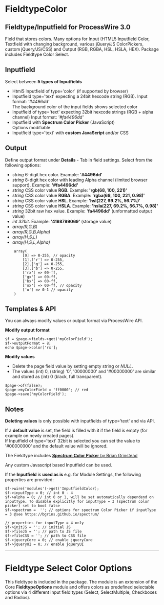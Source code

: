 FieldtypeColor
==============

## Fieldtype/Inputfield for ProcessWire 3.0

Field that stores colors. Many options for Input (HTML5 Inputfield Color, Textfield with changing background, various jQuery/JS ColorPickers, custom jQuery/JS/CSS) and Output (RGB, RGBA, HSL, HSLA, HEX). Package includes Fieldtype Color Select.

## Inputfield  
Select between **5 types of Inputfields** 
 
+ Html5 Inputfield of type='color' (if supported by browser)   
+ Inputfield type='text' expecting a 24bit hexcode string (RGB). Input format: *'#4496dd'*  
The background color of the input fields shows selected color
+ Inputfield of type='text' expecting 32bit hexcode strings (RGB + alpha channel) Input format: *'#fa4496dd'*  
+ Inputfield with **Spectrum Color Picker** (JavaScript)  
Options modifiable
+ Inputfield type='text' with **custom JavaScript** and/or CSS


## Output

Define output format under **Details** - Tab in field settings. Select from the following options:

+ *string* 6-digit hex color. Example: **'#4496dd'**
+ *string* 8-digit hex color with leading Alpha channel (limited browser support).	 Example: **'#fa4496dd'**
+ *string* CSS color value **RGB**. Example: **'rgb(68, 100, 221)'**
+ *string* CSS color value **RGBA**. Example: **'rgba(68, 100, 221, 0.98)'**
+ *string* CSS color value **HSL**. Example: **'hsl(227, 69.2%, 56.7%)'**
+ *string* CSS color value **HSLA**. Example: **'hsla(227, 69.2%, 56.7%, 0.98)'**
+ *string* 32bit raw hex value. Example: **'fa4496dd'** (unformatted output value)
+ *int 32bit*. Example: **'4198799069'** (storage value)
+ *array(R,G,B)*
+ *array(R,G,B,Alpha)*
+ *array(H,S,L)*
+ *array(H,S,L,Alpha)*


```
	array(
		[0] => 0-255, // opacity
		[1],['r'] => 0-255,
		[2],['g'] => 0-255,
		[3],['b'] => 0-255,
		['rx'] => 00-ff,
		['gx'] => 00-ff,
		['bx'] => 00-ff,
		['ox'] => 00-ff, // opacity
		['o'] => 0-1 // opacity
	)
```


## Templates & API 
You can always modify values or output format via ProcessWire API.

**Modify output format**  

```
$f = $page->fields->get('myColorField');
$f->outputFormat = 8;
echo $page->color['rx'];
```  

**Modify values**

+ Delete the page field value by setting empty string or *NULL*.
+ The values (int) 0, (string) '0', '00000000' and '#00000000' are similar and stored as (int) 0 (black, full transparent).

```
$page->of(false);
$page->myColorField = 'ff0000'; // red
$page->save('myColorField');
```

## Notes
**Deleting values** is only possible with inputfields of type='text' and via API.

If a **default value** is set, the field is filled with it if the field is empty (for example on newly created pages).  
If Inputfield of type='text' 32bit is selected you can set the value to '#00000000' and the default value will be ignored.
		
The Fieldtype includes
[**Spectrum Color Picker** by Brian Grinstead](https://github.com/bgrins/spectrum)

Any custom Javascript based Inputfield can be used.

If the **Inputfield** is **used as is** e.g. for Module Settings, the following properties are provided:

```
$f->wire('modules')->get('InputfieldColor);
$f->inputType = 0; // int 0 - 4
$f->alpha = 0; // int 0 or 1, will be set automatically dependend on inputType. To disable explicitly for inputType = 3 (spectrum color picker) set to bool false
$f->spectrum =  ''; // options for spectrum Color Picker if inputType = 3 @see https://bgrins.github.io/spectrum/

// properties for inputType = 4 only
$f->initJS = ''; // initial JS
$f->fileJS = ''; // path to JS file
$f->fileCSS = ''; // path to CSS file
$f->jqueryCore = 0; // enable jqueryCore
$f->jqueryUI = 0; // enable jqueryUI
```

---

Fieldtype Select Color Options
==============================

This fieldtype is included in the package. The module is an extension of the Core **FieldtypeOptions** module and offers colors as predefined selectable options via 4 different input field types (Select, SelectMultiple, Checkboxes and Radios).
